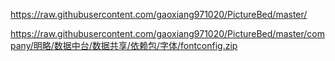 
https://raw.githubusercontent.com/gaoxiang971020/PictureBed/master/

https://raw.githubusercontent.com/gaoxiang971020/PictureBed/master/company/明略/数据中台/数据共享/依赖包/字体/fontconfig.zip
